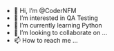 - 👋 Hi, I’m @CoderNFM
- 👀 I’m interested in QA Testing
- 🌱 I’m currently learning Python
- 💞️ I’m looking to collaborate on ...
- 📫 How to reach me ...

<!---
CoderNFM/CoderNFM is a ✨ special ✨ repository because its `README.md` (this file) appears on your GitHub profile.
You can click the Preview link to take a look at your changes.
--->
